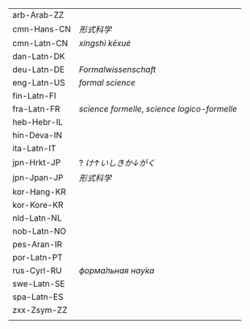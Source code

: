 | | |
|-|-|
| arb-Arab-ZZ |  |
| cmn-Hans-CN | _形式科学_ |
| cmn-Latn-CN | _xíngshì kēxué_ |
| dan-Latn-DK |  |
| deu-Latn-DE | _Formalwissenschaft_ |
| eng-Latn-US | _formal science_ |
| fin-Latn-FI |  |
| fra-Latn-FR | _science formelle_, _science logico-formelle_ |
| heb-Hebr-IL |  |
| hin-Deva-IN |  |
| ita-Latn-IT |  |
| jpn-Hrkt-JP | ? _け↑いしきか↓がく_ |
| jpn-Jpan-JP | _形式科学_ |
| kor-Hang-KR |  |
| kor-Kore-KR |  |
| nld-Latn-NL |  |
| nob-Latn-NO |  |
| pes-Aran-IR |  |
| por-Latn-PT |  |
| rus-Cyrl-RU | _форма́льная нау́ка_ |
| swe-Latn-SE |  |
| spa-Latn-ES |  |
| zxx-Zsym-ZZ |  |
|  |  |
